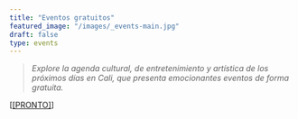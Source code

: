 ```yaml
---
title: "Eventos gratuitos"
featured_image: "/images/_events-main.jpg"
draft: false
type: events
---
```


> _Explore la agenda cultural, de entretenimiento y artística de los próximos días en Cali, que presenta emocionantes eventos de forma gratuita._

[<a href="javascript:history.back()">[PRONTO]</a>]